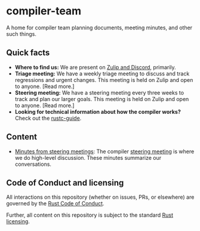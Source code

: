 # compiler-team

A home for compiler team planning documents, meeting minutes, and other such things.

## Quick facts

- **Where to find us:** We are present on [Zulip and Discord](about/chat-platform.md), primarily.
- **Triage meeting:** We have a weekly triage meeting to discuss and
  track regressions and urgent changes. This meeting is held on Zulip
  and open to anyone. [Read more.]
- **Steering meeting:** We have a steering meeting every three weeks
  to track and plan our larger goals. This meeting is held on Zulip
  and open to anyone. [Read more.]
- **Looking for technical information about how the compiler works?**
  Check out the [rustc-guide](https://rust-lang-nursery.github.io/rustc-guide/).

## Content

- [Minutes from steering meetings](minutes/steering-meeting): The
  compiler [steering meeting](about/steering-meeting.md) is where we
  do high-level discussion. These minutes summarize our conversations.

## Code of Conduct and licensing

All interactions on this repository (whether on issues, PRs, or
elsewhere) are governed by the [Rust Code of
Conduct](CODE_OF_CONDUCT.md).

Further, all content on this repository is subject to the standard
[Rust](LICENSE-MIT) [licensing](LICENSE-APACHE).
